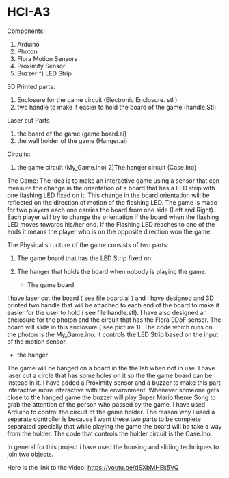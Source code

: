 # HCI-A3
Components:
1) Arduino 
2) Photon 
3) Flora Motion Sensors
4) Proximity Sensor 
5) Buzzer
^) LED Strip 


3D Printed parts:
1) Enclosure for the game circuit (Electronic Enclosure. stl )
2) two handle to make it easier to hold the board of the game (handle.Stl) 

Laser cut Parts 
1) the board of the game (game board.ai)
2) the wall holder of the game (Hanger.ai)

Circuits: 
1) the game circuit (My_Game.Ino)
2)The hanger circuit (Case.Ino)



The Game: 
The idea is to make an interactive game using a sensor that can measure the change in the orientation of a board that has a LED strip with one flashing LED fixed on it. This change in the board orientation will be reflected on the direction of motion of the flashing LED. The game is made for two players each one carries the board from one side (Left and Right). Each player will try to change the orientation if the board when the flashing LED moves towards his/her end. If the Flashing LED reaches to one of the ends it means the player who is on the opposite direction won the game.

The Physical structure of the game consists of two parts: 
1) The game board that has the LED Strip fixed on.
2) The hanger that holds the board when nobody is playing the game. 
    
   - The game board 

I have laser cut the board ( see file board.ai ) and I have designed and 3D printed two handle that will be attached to each end of the board to make it easier for the user to hold ( see file handle.stl). I have also designed an enclosure for the photon and the circuit that has the Flora 9DoF sensor. The board will slide in this enclosure ( see picture 1). 
The code which runs on the photon is the My_Game.ino. it controls the LED Strip based on the input of the motion sensor. 

- the hanger

The game will be hanged on a board in the the lab when not in use. I have laser cut a circle that has some holes on it so the the game board can be instead in it. I have added a Proximity sensor and a buzzer to make this part interactive more interactive with the environment. Whenever someone gets close to the hanged game the buzzer will play Super Mario theme Song to grab the attention of the person who passed by the game. 
I have used Arduino to control the circuit of the game holder. The reason why I used a separate controller is because I want these two parts to be complete separated specially that while playing the game the board will be take a way from the holder. 
The code that controls the holder circuit is the Case.Ino. 



In general for this project i have used the housing and sliding techniques to join two objects.

Here is the link to the video: https://youtu.be/dSXbMHEk5VQ
